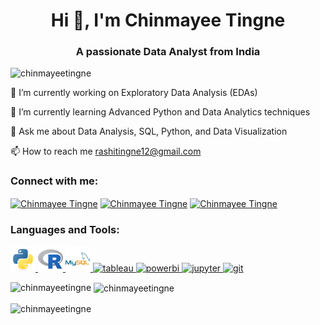 <h1 align="center">Hi 👋, I'm Chinmayee Tingne</h1> <h3 align="center">A passionate Data Analyst from India</h3> <p align="left"> <img src="https://komarev.com/ghpvc/?username=chinmayeetingne&label=Profile%20views&color=0e75b6&style=flat" alt="chinmayeetingne" /> </p>
🔭 I’m currently working on Exploratory Data Analysis (EDAs)

🌱 I’m currently learning Advanced Python and Data Analytics techniques

💬 Ask me about Data Analysis, SQL, Python, and Data Visualization

📫 How to reach me rashitingne12@gmail.com

<h3 align="left">Connect with me:</h3> <p align="left"> <a href="https://linkedin.com/in/chinmayee-tingne" target="blank"><img align="center" src="https://raw.githubusercontent.com/rahuldkjain/github-profile-readme-generator/master/src/images/icons/Social/linked-in-alt.svg" alt="Chinmayee Tingne" height="30" width="40" /></a> <a href="https://www.hackerrank.com/chinmayee_tingne" target="blank"><img align="center" src="https://raw.githubusercontent.com/rahuldkjain/github-profile-readme-generator/master/src/images/icons/Social/hackerrank.svg" alt="Chinmayee Tingne" height="30" width="40" /></a> <a href="https://www.leetcode.com/chinmayee_tingne" target="blank"><img align="center" src="https://raw.githubusercontent.com/rahuldkjain/github-profile-readme-generator/master/src/images/icons/Social/leet-code.svg" alt="Chinmayee Tingne" height="30" width="40" /></a> </p> <h3 align="left">Languages and Tools:</h3> <p align="left"> <a href="https://www.python.org/" target="_blank" rel="noreferrer"> <img src="https://raw.githubusercontent.com/devicons/devicon/master/icons/python/python-original.svg" alt="python" width="40" height="40"/> </a> <a href="https://www.r-project.org/" target="_blank" rel="noreferrer"> <img src="https://raw.githubusercontent.com/devicons/devicon/master/icons/r/r-original.svg" alt="r" width="40" height="40"/> </a> <a href="https://www.mysql.com/" target="_blank" rel="noreferrer"> <img src="https://raw.githubusercontent.com/devicons/devicon/master/icons/mysql/mysql-original-wordmark.svg" alt="mysql" width="40" height="40"/> </a> <a href="https://www.tableau.com/" target="_blank" rel="noreferrer"> <img src="https://www.vectorlogo.zone/logos/tableau/tableau-icon.svg" alt="tableau" width="40" height="40"/> </a> <a href="https://powerbi.microsoft.com/" target="_blank" rel="noreferrer"> <img src="https://www.vectorlogo.zone/logos/microsoft_powerbi/microsoft_powerbi-icon.svg" alt="powerbi" width="40" height="40"/> </a> <a href="https://jupyter.org/" target="_blank" rel="noreferrer"> <img src="https://www.vectorlogo.zone/logos/jupyter/jupyter-icon.svg" alt="jupyter" width="40" height="40"/> </a> <a href="https://git-scm.com/" target="_blank" rel="noreferrer"> <img src="https://www.vectorlogo.zone/logos/git-scm/git-scm-icon.svg" alt="git" width="40" height="40"/> </a> </p> <p><img align="left" src="https://github-readme-stats.vercel.app/api/top-langs?username=chinmayeetingne&show_icons=true&locale=en&layout=compact" alt="chinmayeetingne" /></p> <p>&nbsp;<img align="center" src="https://github-readme-stats.vercel.app/api?username=chinmayeetingne&show_icons=true&locale=en" alt="chinmayeetingne" /></p> <p><img align="center" src="https://github-readme-streak-stats.herokuapp.com/?user=chinmayeetingne&" alt="chinmayeetingne" /></p>
